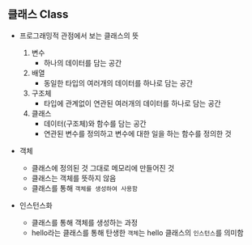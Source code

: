 ## 클래스 Class

* 프로그래밍적 관점에서 보는 클래스의 뜻
  1. 변수
     * 하나의 데이터를 담는 공간
  2. 배열
     * 동일한 타입의 여러개의 데이터를 하나로 담는 공간
  3. 구조체
     * 타입에 관계없이 연관된 여러개의 데이터를 하나로 담는 공간
  4. 클래스
     * 데이터(구조체)와 함수를 담는 공간
     * 연관된 변수를 정의하고 변수에 대한 일을 하는 함수를 정의한 것



* 객체
  * 클래스에 정의된 것 그대로 메모리에 만들어진 것
  * 클래스는 객체를 뜻하지 않음
  * 클래스를 통해 `객체를 생성하여 사용함`



* 인스턴스화
  * 클래스를 통해 객체를 생성하는 과정
  * hello라는 클래스를 통해 탄생한 `객체`는 hello 클래스의 `인스턴스`를 의미함
